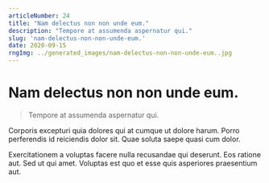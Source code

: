 ```yaml
---
articleNumber: 24
title: "Nam delectus non non unde eum."
description: "Tempore at assumenda aspernatur qui."
slug: 'nam-delectus-non-non-unde-eum.'
date: 2020-09-15
rngImg: ../generated_images/nam-delectus-non-non-unde-eum..jpg
---
```


# Nam delectus non non unde eum.

> Tempore at assumenda aspernatur qui.

Corporis excepturi quia dolores qui at cumque ut dolore harum. Porro perferendis id reiciendis dolor sit. Quae soluta saepe quasi cum dolor.
 Exercitationem a voluptas facere nulla recusandae qui deserunt. Eos ratione aut. Sed ut qui amet. Voluptas est quo et esse quis asperiores praesentium aut.
